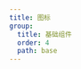 ```yaml
---
title: 图标
group:
  title: 基础组件
  order: 4
  path: base
---
```


<code src="../demo/Icon.jsx"></code>

<API src="../src/Icon.tsx"></API>
